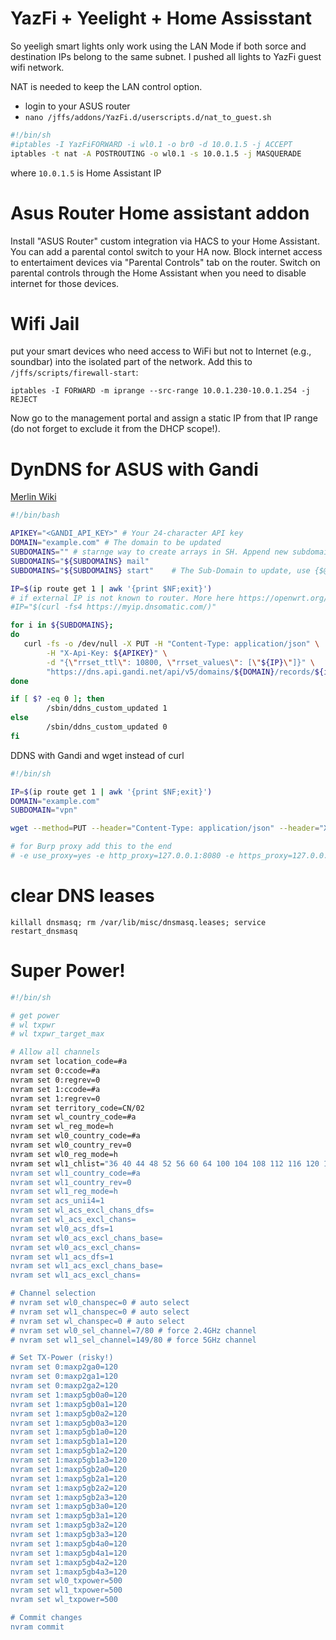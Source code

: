 # YazFi + Yeelight + Home Assisstant
So yeeligh smart lights only work using the LAN Mode if both sorce and destination IPs belong to the same subnet.
I pushed all lights to YazFi guest wifi network.

NAT is needed to keep the LAN control option.
* login to your ASUS router
* ```nano /jffs/addons/YazFi.d/userscripts.d/nat_to_guest.sh```
```bash
#!/bin/sh
#iptables -I YazFiFORWARD -i wl0.1 -o br0 -d 10.0.1.5 -j ACCEPT
iptables -t nat -A POSTROUTING -o wl0.1 -s 10.0.1.5 -j MASQUERADE
```
where ```10.0.1.5``` is Home Assistant IP

# Asus Router Home assistant addon
Install "ASUS Router" custom integration via HACS to your Home Assistant. 
You can add a parental contol switch to your HA now. 
Block internet access to entertaiment devices via "Parental Controls" tab on the router. Switch on parental controls through the Home Assistant when you need to disable internet for those devices.

# Wifi Jail
put your smart devices who need access to WiFi but not to Internet (e.g., soundbar) into the isolated part of the network.
Add this to ```/jffs/scripts/firewall-start```:
```
iptables -I FORWARD -m iprange --src-range 10.0.1.230-10.0.1.254 -j REJECT
```
Now go to the management portal and assign a static IP from that IP range (do not forget to exclude it from the DHCP scope!).

# DynDNS for ASUS with Gandi
[Merlin Wiki](https://github.com/RMerl/asuswrt-merlin/wiki/Custom-DDNS/a5d71302d2e976c38d72d23a8ccdc13c1c3b6449)

```bash
#!/bin/bash

APIKEY="<GANDI_API_KEY>" # Your 24-character API key
DOMAIN="example.com" # The domain to be updated
SUBDOMAINS="" # starnge way to create arrays in SH. Append new subdomain to existing array every time
SUBDOMAINS="${SUBDOMAINS} mail"
SUBDOMAINS="${SUBDOMAINS} start"    # The Sub-Domain to update, use {$@,*} to update base domain (*.example.com), or change to "home" for home.example     >

IP=$(ip route get 1 | awk '{print $NF;exit}')
# if external IP is not known to router. More here https://openwrt.org/docs/guide-user/services/ddns/client#detecting_public_ip
#IP="$(curl -fs4 https://myip.dnsomatic.com/)"

for i in ${SUBDOMAINS};
do
   curl -fs -o /dev/null -X PUT -H "Content-Type: application/json" \
        -H "X-Api-Key: ${APIKEY}" \
        -d "{\"rrset_ttl\": 10800, \"rrset_values\": [\"${IP}\"]}" \
        "https://dns.api.gandi.net/api/v5/domains/${DOMAIN}/records/${i}/A"
done

if [ $? -eq 0 ]; then
        /sbin/ddns_custom_updated 1
else
        /sbin/ddns_custom_updated 0
fi
```
DDNS with Gandi and wget instead of curl
```bash
#!/bin/sh

IP=$(ip route get 1 | awk '{print $NF;exit}')
DOMAIN="example.com"
SUBDOMAIN="vpn"

wget --method=PUT --header="Content-Type: application/json" --header="X-Api-Key: <YOUR_TOKEN_HERE>" --body-data='{"rrset_ttl": 10800, "rrset_values": ["'${IP}'"]}' https://dns.api.gandi.net/api/v5/domains/${DOMAIN}/records/${SUBDOMAIN}/A 

# for Burp proxy add this to the end
# -e use_proxy=yes -e http_proxy=127.0.0.1:8080 -e https_proxy=127.0.0.1:8080 --no-check-certificate
```

# clear DNS leases
```killall dnsmasq; rm /var/lib/misc/dnsmasq.leases; service restart_dnsmasq```

# Super Power!

```bash
#!/bin/sh

# get power
# wl txpwr
# wl txpwr_target_max

# Allow all channels
nvram set location_code=#a
nvram set 0:ccode=#a
nvram set 0:regrev=0
nvram set 1:ccode=#a
nvram set 1:regrev=0
nvram set territory_code=CN/02
nvram set wl_country_code=#a
nvram set wl_reg_mode=h
nvram set wl0_country_code=#a
nvram set wl0_country_rev=0
nvram set wl0_reg_mode=h
nvram set wl1_chlist="36 40 44 48 52 56 60 64 100 104 108 112 116 120 124 128 132 13                                                                                                                       >
nvram set wl1_country_code=#a
nvram set wl1_country_rev=0
nvram set wl1_reg_mode=h
nvram set acs_unii4=1
nvram set wl_acs_excl_chans_dfs=
nvram set wl_acs_excl_chans=
nvram set wl0_acs_dfs=1
nvram set wl0_acs_excl_chans_base=
nvram set wl0_acs_excl_chans=
nvram set wl1_acs_dfs=1
nvram set wl1_acs_excl_chans_base=
nvram set wl1_acs_excl_chans=

# Channel selection
# nvram set wl0_chanspec=0 # auto select
# nvram set wl1_chanspec=0 # auto select
# nvram set wl_chanspec=0 # auto select
# nvram set wl0_sel_channel=7/80 # force 2.4GHz channel
# nvram set wl1_sel_channel=149/80 # force 5GHz channel

# Set TX-Power (risky!)
nvram set 0:maxp2ga0=120
nvram set 0:maxp2ga1=120
nvram set 0:maxp2ga2=120
nvram set 1:maxp5gb0a0=120
nvram set 1:maxp5gb0a1=120
nvram set 1:maxp5gb0a2=120
nvram set 1:maxp5gb0a3=120
nvram set 1:maxp5gb1a0=120
nvram set 1:maxp5gb1a1=120
nvram set 1:maxp5gb1a2=120
nvram set 1:maxp5gb1a3=120
nvram set 1:maxp5gb2a0=120
nvram set 1:maxp5gb2a1=120
nvram set 1:maxp5gb2a2=120
nvram set 1:maxp5gb2a3=120
nvram set 1:maxp5gb3a0=120
nvram set 1:maxp5gb3a1=120
nvram set 1:maxp5gb3a2=120
nvram set 1:maxp5gb3a3=120
nvram set 1:maxp5gb4a0=120
nvram set 1:maxp5gb4a1=120
nvram set 1:maxp5gb4a2=120
nvram set 1:maxp5gb4a3=120
nvram set wl0_txpower=500
nvram set wl1_txpower=500
nvram set wl_txpower=500

# Commit changes
nvram commit
```
